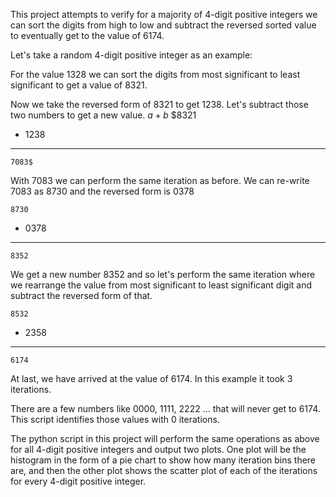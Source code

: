 This project attempts to verify for a majority of 4-digit positive integers we can sort the digits from high to low and subtract the reversed sorted value to eventually get to the value of 6174.

Let's take a random 4-digit positive integer as an example:

For the value 1328 we can sort the digits from most significant to least significant to get a value of 8321.

Now we take the reversed form of 8321 to get 1238.  Let's subtract those two numbers to get a new value.
$a+b$
    $8321 
 -  1238
 -------
    7083$

With 7083 we can perform the same iteration as before.  We can re-write 7083 as 8730 and the reversed form is 0378

    8730
 -  0378
 -------
    8352

We get a new number 8352 and so let's perform the same iteration where we rearrange the value from most significant to least significant digit and subtract the reversed form of that.

    8532
 -  2358
 -------
    6174

At last, we have arrived at the value of 6174.  In this example it took 3 iterations.

There are a few numbers like 0000, 1111, 2222 ... that will never get to 6174.  This script identifies those values with 0 iterations.

The python script in this project will perform the same operations as above for all 4-digit positive integers and output two plots.  One plot will be the histogram in the form of a pie chart to show how many iteration bins there are, and then the other plot shows the scatter plot of each of the iterations for every 4-digit positive integer.